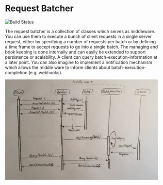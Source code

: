 # Request Batcher

[![Build Status](https://mkomischke.visualstudio.com/request-batcher-ci/_apis/build/status/request-batcher-ci-.NET%20Desktop-CI)](https://mkomischke.visualstudio.com/request-batcher-ci/_build/latest?definitionId=7)

The request batcher is a collection of classes which serves as middleware. You can use them to execute a bunch of client requests in a single server request, either by specifying a number of requests per batch or by defining a time frame to accept requests to go into a single batch.
The managing and book keeping is done internally and can easily be extended to support persistence or scalability. A client can query batch-execution-information at a later point.
You can also imagine to implement a notification mechanism which allows the middle ware to inform clients about batch-execution-completion (e.g. webhooks).

![diagram](./diagram.jpg)